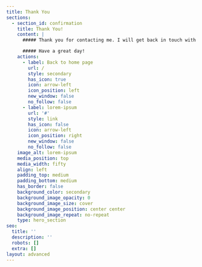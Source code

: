 ```yaml
---
title: Thank You
sections:
  - section_id: confirmation
    title: Thank You!
    content: |
      ##### Thank you for contacting me. I will get back in touch with you soon.

      ##### Have a great day!
    actions:
      - label: Back to home page
        url: /
        style: secondary
        has_icon: true
        icon: arrow-left
        icon_position: left
        new_window: false
        no_follow: false
      - label: lorem-ipsum
        url: '#'
        style: link
        has_icon: false
        icon: arrow-left
        icon_position: right
        new_window: false
        no_follow: false
    image_alt: lorem-ipsum
    media_position: top
    media_width: fifty
    align: left
    padding_top: medium
    padding_bottom: medium
    has_border: false
    background_color: secondary
    background_image_opacity: 0
    background_image_size: cover
    background_image_position: center center
    background_image_repeat: no-repeat
    type: hero_section
seo:
  title: ''
  description: ''
  robots: []
  extra: []
layout: advanced
---
```


